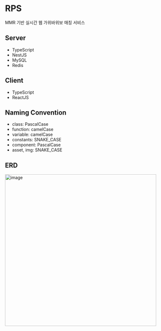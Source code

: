 # RPS
MMR 기반 실시간 웹 가위바위보 매칭 서비스

## Server
- TypeScript
- NestJS
- MySQL
- Redis

## Client
- TypeScript
- ReactJS

## Naming Convention
- class: PascalCase
- function: camelCase
- variable: camelCase
- constants: SNAKE_CASE
- component: PascalCase
- asset, img: SNAKE_CASE

## ERD
<img width="500" alt="image" src="https://user-images.githubusercontent.com/89074053/209064777-1b821d48-b596-4784-aa57-cf5b8dc309e8.png">